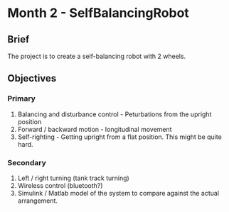 # Month 2 - SelfBalancingRobot

## Brief

The project is to create a self-balancing robot with 2 wheels.

## Objectives

### Primary

1. Balancing and disturbance control - Peturbations from the upright position
1. Forward / backward motion - longitudinal movement
1. Self-righting - Getting upright from a flat position. This might be quite hard.

### Secondary

1. Left / right turning (tank track turning)
1. Wireless control (bluetooth?)
1. Simulink / Matlab model of the system to compare against the actual arrangement.

